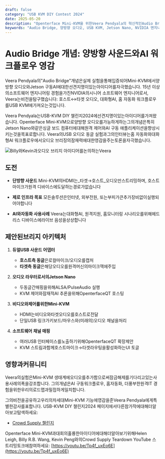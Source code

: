 ```yaml
---
draft: false
category: "USB KVM DIY Contest 2024"
date: 2025-05-20
description: "Openterface Mini-KVM을 위한Veera Pendyala의 혁신적인Audio Bridge 개념을 발견하세요. 이는 양방향 오디오 통신과AI 워크플로우를 가능하게 합니다. 이NVIDIA 엔지니어의 비전은USB 오디오 동글, Jetson Nano, KVM 기술을 결합하여 대화형AI와홈 자동화를 위한제로 인프라 솔루션을만듭니다."
keywords: "Audio Bridge, 양방향 오디오, USB KVM, Jetson Nano, NVIDIA 엔지니어, 대화형AI, 홈 자동화, USB 오디오 동글, ALSA, PulseAudio, 헤드리스 디바이스, 원격 제어, AI 워크플로우, USB 사운드 어댑터, 오디오 라우팅, Mini-KVM, USB-KVM DIY 챌린지, 제로 인프라, 오디오 스트리밍, 디바이스 제어, USB 인터페이스, HDMI 오디오, 원격 지원, 홈 모니터링, AI 추론, 소프트웨어 엔지니어링, 하드웨어 통합, 오디오 캡처, 마이크 라우팅, Jetson 구동AI, USB gadget 모드"
---
```


# Audio Bridge 개념: 양방향 사운드와AI 워크플로우 영감

Veera Pendyala의"Audio Bridge"개념은실제 실험을통해입증되어Mini-KVM에서양방향 오디오와Jetson 구동AI에대한선견지명이있는아이디어를자극했습니다. 15년 이상의소프트웨어 엔지니어링 경험을가진NVIDIA의시니어 소프트웨어 엔지니어로서, Veera는비전을탐구했습니다: 호스트↔타겟 오디오, 대화형AI, 홈 자동화 워크플로우를USB KVM에가져오는것입니다.

Veera Pendyala는USB-KVM DIY 챌린지2024에선견지명이있는아이디어를가져왔습니다. Openterface Mini-KVM으로양방향 오디오를가능하게하는그의개념은특히Jetson Nano와같은싱글 보드 컴퓨터에대해원격 제어와AI 구동 애플리케이션을향상시키는것을목표로합니다. Veera의USB 오디오 동글 실험과그의인터뷰는홈 자동화와대화형AI 워크플로우에서오디오 브리징의잠재력에대한영감을주는토론을자극했습니다.

![Billy와Kevin과오디오 브리지 아이디어를논의하는Veera](https://assets.openterface.com/images/blog/Veera-audio-bridge-chat-with-veera.webp)

## 도전

-   **단방향 사운드**
    Mini-KVM의HDMI는_타겟→호스트_오디오만스트리밍하며, 호스트마이크가원격 디바이스에도달하는경로가없습니다

-   **제로 인프라 목표**
    모든솔루션은인터넷, 외부전원, 또는부피가큰추가장비없이실행되어야합니다

-   **AI와자동화 사용사례**
    Veera는대화형AI, 원격지원, 홈모니터링 시나리오를위해헤드리스 디바이스에라이브 음성을상상합니다

## 제안된브리지 아키텍처

1. **듀얼USB 사운드 어댑터**

    - **호스트측 동글**은로컬마이크/오디오를캡처
    - **타겟측 동글**은해당오디오를원격머신의마이크잭에주입

2. **오디오 라우터로서의Jetson Nano**

    - 두동글간매핑을위해ALSA/PulseAudio 실행
    - KVM 제어와잠재적AI 추론을위해OpenterfaceQT 호스팅

3. **비디오와제어를위한Mini-KVM**
    - HDMI는비디오와타겟오디오를호스트로전달
    - 단일USB 링크가키보드/마우스와(미래의)오디오 채널을처리
4. **소프트웨어 채널 매핑**
    - 여러USB 인터페이스를노출하기위해OpenterfaceQT 확장제안
    - KVM 스트림과함께호스트마이크→타겟라우팅을활성화하는UI 토글

## 영향과커뮤니티

Veera의실험은Mini-KVM 생태계에오디오를추가함으로써잠금해제를기다리고있는사용사례의폭을강조합니다. 그의개념은AI 구동워크플로우, 홈자동화, 더풍부한원격IT 경험을위한우리의로드맵과밀접하게일치합니다.

그의비전을공유하고우리의차세대Mini-KVM 기능에영감을준Veera Pendyala에게특별한감사를표합니다. USB-KVM DIY 챌린지2024 페이지에서다른참가작에대해더알아보고탐색하세요:

-   [Crowd Supply 챌린지](https://www.crowdsupply.com/techxartisan/usb-kvm-diy-challenge-2024)

Openterface Mini-KVM과대회의훌륭한아이디어에대해더알아보기위해Helen Leigh, Billy R.B. Wang, Kevin Peng와의Crowd Supply Teardown YouTube 스트리밍토크에참여하세요:
[https://youtu.be/Tp4f_uxEo6E](https://youtu.be/Tp4f_uxEo6E)
